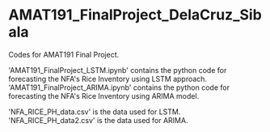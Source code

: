 # AMAT191_FinalProject_DelaCruz_Sibala
Codes for AMAT191 Final Project.

'AMAT191_FinalProject_LSTM.ipynb' contains the python code for forecasting the NFA's Rice Inventory using LSTM approach.
'AMAT191_FinalProject_ARIMA.ipynb' contains the python code for forecasting the NFA's Rice Inventory using ARIMA model.

'NFA_RICE_PH_data.csv' is the data used for LSTM.
'NFA_RICE_PH_data2.csv' is the data used for ARIMA.

